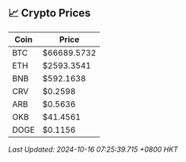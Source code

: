 ## 📈 Crypto Prices

| Coin | Price |
| ---- | ----- |
| BTC | $66689.5732 |
| ETH | $2593.3541 |
| BNB | $592.1638 |
| CRV | $0.2598 |
| ARB | $0.5636 |
| OKB | $41.4561 |
| DOGE | $0.1156 |

_Last Updated: 2024-10-16 07:25:39.715 +0800 HKT_